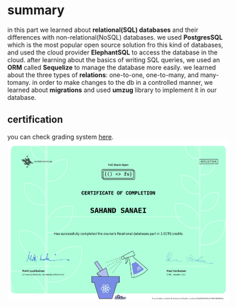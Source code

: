 # summary

in this part we learned about **relational(SQL) databases** and their differences with non-relational(NoSQL) databases. we used **PostgresSQL** which is the most popular open source solution fro this kind of databases, and used the cloud provider **ElephantSQL** to access the database in the cloud. after learning about the basics of writing SQL queries, we used an **ORM** called **Sequelize** to manage the database more easily. we learned about the three types of **relations**: one-to-one, one-to-many, and many-tomany. in order to make changes to the db in a controlled manner, we learned about **migrations** and used **umzug** library to implement it in our database.


## certification

you can check grading system [here](https://fullstackopen.com/en/part0/general_info#parts-and-completion).<br/>
![fullstack-certificate](certificate/certificate-relationalDB.PNG)